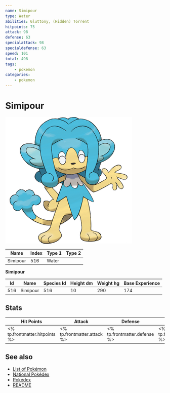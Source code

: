 ```yaml
---
name: Simipour
type: Water
abilities: Gluttony, (Hidden) Torrent
hitpoints: 75
attack: 98
defense: 63
specialattack: 98
specialdefense: 63
speed: 101
total: 498
tags:
    - pokemon
categories:
    - pokemon
---
```


# Simipour


![Simipour](images/516.png)

| **Name** | **Index** | **Type 1** | **Type 2** |
|----|----|----|----|
| Simipour | 516 | Water  |  |

**Simipour** 




| **Id** | **Name** | **Species Id** | **Height dm** | **Weight hg** | **Base Experience** |
|--------|----------|----------------|------------|------------|---------------------|
| 516 | Simipour | 516 | 10 | 290 | 174 |



## Stats

| **Hit Points** | **Attack** | **Defense** | **Special Attack** | **Special Defense** | **Speed** | **Total** |
|----------------|------------|-------------|--------------------|---------------------|-----------|-----------|
| <% tp.frontmatter.hitpoints %> | <% tp.frontmatter.attack %> | <% tp.frontmatter.defense %> | <% tp.frontmatter.specialattack %> | <% tp.frontmatter.specialdefense %> | <% tp.frontmatter.speed %> | <% tp.frontmatter.total %> |

## See also

- [List of Pokémon](../pokemon.md)
- [National Pokédex](../national_pokedex.md)
- [Pokédex](../pokedex.md)
- [README](../README.md)
